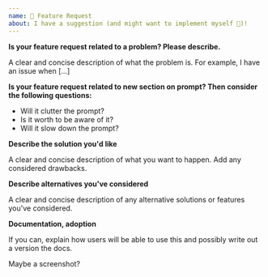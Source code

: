 ```yaml
---
name: 🚀 Feature Request
about: I have a suggestion (and might want to implement myself 🙂)!
---
```


**Is your feature request related to a problem? Please describe.**

A clear and concise description of what the problem is.
For example, I have an issue when […]

**Is your feature request related to new section on prompt? Then consider the following questions:**

* Will it clutter the prompt?
* Is it worth to be aware of it?
* Will it slow down the prompt?

<!--
For more information on above points, See our contributing guidelines:

https://github.com/denysdovhan/spaceship-prompt/blob/master/CONTRIBUTING.md#sections
-->

**Describe the solution you'd like**

A clear and concise description of what you want to happen. Add any considered drawbacks.

**Describe alternatives you've considered**

A clear and concise description of any alternative solutions or features you've considered.

**Documentation, adoption**

If you can, explain how users will be able to use this and possibly write out a version the docs.

Maybe a screenshot?
